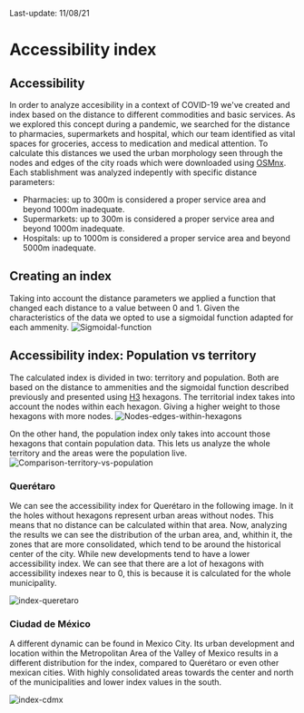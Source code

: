Last-update: 11/08/21

# Accessibility index

## Accessibility
In order to analyze accesibility in a context of COVID-19 we've created and index based on the distance to different commodities and basic services. As we explored this concept during a pandemic, we searched for the distance to pharmacies, supermarkets and hospital, which our team identified as vital spaces for groceries, access to medication and medical attention. To calculate this distances we used the urban morphology seen through the nodes and edges of the city roads which were downloaded using [OSMnx](https://osmnx.readthedocs.io/en/stable/). Each stablishment was analyzed indepently with specific distance parameters:
+ Pharmacies: up to 300m is considered a proper service area and beyond 1000m inadequate.
+ Supermarkets: up to 300m is considered a proper service area and beyond 1000m inadequate.
+ Hospitals: up to 1000m is considered a proper service area and beyond 5000m inadequate.

## Creating an index
Taking into account the distance parameters we applied a function that changed each distance to a value between 0 and 1. Given the characteristics of the data we opted to use a sigmoidal function adapted for each ammenity.
![Sigmoidal-function](../output/figures/accessibility_index/img/plot.png)

## Accessibility index: Population vs territory
The calculated index is divided in two: territory and population. Both are based on the distance to ammenities and the sigmoidal function described previously and presented using [H3](https://h3geo.org/) hexagons. The territorial index takes into account the nodes within each hexagon. Giving a higher weight to those hexagons with more nodes.
![Nodes-edges-within-hexagons](../output/figures/accessibility_index/img/territory.png)

On the other hand, the population index only takes into account those hexagons that contain population data. This lets us analyze the whole territory and the areas were the population live.
![Comparison-territory-vs-population](../output/figures/accessibility_index/img/index_city.png)

### Querétaro
We can see the accessibility index for Querétaro in the following image. In it the holes without hexagons represent urban areas without nodes. This means that no distance can be calculated within that area. Now, analyzing the results we can see the distribution of the urban area, and, whithin it, the zones that are more consolidated, which tend to be around the historical center of the city. While new developments tend to have a lower accessibility index. We can see that there are a lot of hexagons with accessibility indexes near to 0, this is because it is calculated for the whole municipality.

![index-queretaro](../output/figures/accessibility_index/img/index_qto.png)

### Ciudad de México
A different dynamic can be found in Mexico City. Its urban development and location within the Metropolitan Area of the Valley of Mexico results in a different distribution for the index, compared to Querétaro or even other mexican cities. With highly consolidated areas towards the center and north of the municipalities and lower index values in the south.

![index-cdmx](../output/figures/accessibility_index/img/index_cdmx.png)

